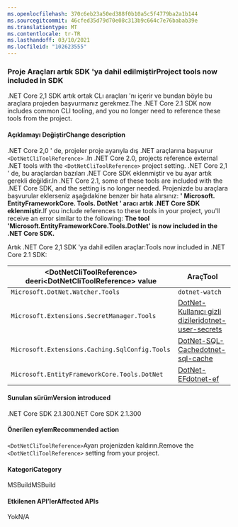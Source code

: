 ```yaml
---
ms.openlocfilehash: 370c6eb23a50ed388f0b10a5c5f4779ba2a1b144
ms.sourcegitcommit: 46cfed35d79d70e08c313b9c664c7e76babab39e
ms.translationtype: MT
ms.contentlocale: tr-TR
ms.lasthandoff: 03/10/2021
ms.locfileid: "102623555"
---
```

### <a name="project-tools-now-included-in-sdk"></a><span data-ttu-id="373fd-101">Proje Araçları artık SDK 'ya dahil edilmiştir</span><span class="sxs-lookup"><span data-stu-id="373fd-101">Project tools now included in SDK</span></span>

<span data-ttu-id="373fd-102">.NET Core 2,1 SDK artık ortak CLı araçları 'nı içerir ve bundan böyle bu araçlara projeden başvurmanız gerekmez.</span><span class="sxs-lookup"><span data-stu-id="373fd-102">The .NET Core 2.1 SDK now includes common CLI tooling, and you no longer need to reference these tools from the project.</span></span>

#### <a name="change-description"></a><span data-ttu-id="373fd-103">Açıklamayı Değiştir</span><span class="sxs-lookup"><span data-stu-id="373fd-103">Change description</span></span>

<span data-ttu-id="373fd-104">.NET Core 2,0 ' de, projeler proje ayarıyla dış .NET araçlarına başvurur `<DotNetCliToolReference>` .</span><span class="sxs-lookup"><span data-stu-id="373fd-104">In .NET Core 2.0, projects reference external .NET tools with the `<DotNetCliToolReference>` project setting.</span></span> <span data-ttu-id="373fd-105">.NET Core 2,1 ' de, bu araçlardan bazıları .NET Core SDK eklenmiştir ve bu ayar artık gerekli değildir.</span><span class="sxs-lookup"><span data-stu-id="373fd-105">In .NET Core 2.1, some of these tools are included with the .NET Core SDK, and the setting is no longer needed.</span></span> <span data-ttu-id="373fd-106">Projenizde bu araçlara başvurular eklerseniz aşağıdakine benzer bir hata alırsınız: **' Microsoft. EntityFrameworkCore. Tools. DotNet ' aracı artık .NET Core SDK eklenmiştir.**</span><span class="sxs-lookup"><span data-stu-id="373fd-106">If you include references to these tools in your project, you'll receive an error similar to the following: **The tool 'Microsoft.EntityFrameworkCore.Tools.DotNet' is now included in the .NET Core SDK.**</span></span>

<span data-ttu-id="373fd-107">Artık .NET Core 2,1 SDK 'ya dahil edilen araçlar:</span><span class="sxs-lookup"><span data-stu-id="373fd-107">Tools now included in .NET Core 2.1 SDK:</span></span>

| <span data-ttu-id="373fd-108">\<DotNetCliToolReference> deeri</span><span class="sxs-lookup"><span data-stu-id="373fd-108">\<DotNetCliToolReference> value</span></span>                   | <span data-ttu-id="373fd-109">Araç</span><span class="sxs-lookup"><span data-stu-id="373fd-109">Tool</span></span>                                                                                                            |
|------------------------------------------------|-----------------------------------------------------------------------------------------------------------------|
| `Microsoft.DotNet.Watcher.Tools`               | `dotnet-watch`               |
| `Microsoft.Extensions.SecretManager.Tools`     | [<span data-ttu-id="373fd-110">DotNet-Kullanıcı gizli dizileri</span><span class="sxs-lookup"><span data-stu-id="373fd-110">dotnet-user-secrets</span></span>](https://github.com/dotnet/aspnetcore/blob/master/src/Tools/dotnet-user-secrets/README.md) |
| `Microsoft.Extensions.Caching.SqlConfig.Tools` | [<span data-ttu-id="373fd-111">DotNet-SQL-Cache</span><span class="sxs-lookup"><span data-stu-id="373fd-111">dotnet-sql-cache</span></span>](https://github.com/dotnet/aspnetcore/blob/master/src/Tools/dotnet-sql-cache/README.md)       |
| `Microsoft.EntityFrameworkCore.Tools.DotNet`   | [<span data-ttu-id="373fd-112">DotNet-EF</span><span class="sxs-lookup"><span data-stu-id="373fd-112">dotnet-ef</span></span>](/ef/core/miscellaneous/cli/dotnet)                                                                  |

#### <a name="version-introduced"></a><span data-ttu-id="373fd-113">Sunulan sürüm</span><span class="sxs-lookup"><span data-stu-id="373fd-113">Version introduced</span></span>

<span data-ttu-id="373fd-114">.NET Core SDK 2.1.300</span><span class="sxs-lookup"><span data-stu-id="373fd-114">.NET Core SDK 2.1.300</span></span>

#### <a name="recommended-action"></a><span data-ttu-id="373fd-115">Önerilen eylem</span><span class="sxs-lookup"><span data-stu-id="373fd-115">Recommended action</span></span>

<span data-ttu-id="373fd-116">`<DotNetCliToolReference>`Ayarı projenizden kaldırın.</span><span class="sxs-lookup"><span data-stu-id="373fd-116">Remove the `<DotNetCliToolReference>` setting from your project.</span></span>

#### <a name="category"></a><span data-ttu-id="373fd-117">Kategori</span><span class="sxs-lookup"><span data-stu-id="373fd-117">Category</span></span>

<span data-ttu-id="373fd-118">MSBuild</span><span class="sxs-lookup"><span data-stu-id="373fd-118">MSBuild</span></span>

#### <a name="affected-apis"></a><span data-ttu-id="373fd-119">Etkilenen API’ler</span><span class="sxs-lookup"><span data-stu-id="373fd-119">Affected APIs</span></span>

<span data-ttu-id="373fd-120">Yok</span><span class="sxs-lookup"><span data-stu-id="373fd-120">N/A</span></span>
